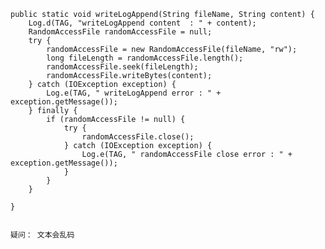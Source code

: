 
    public static void writeLogAppend(String fileName, String content) {
        Log.d(TAG, "writeLogAppend content  : " + content);
        RandomAccessFile randomAccessFile = null;
        try {
            randomAccessFile = new RandomAccessFile(fileName, "rw");
            long fileLength = randomAccessFile.length();
            randomAccessFile.seek(fileLength);
            randomAccessFile.writeBytes(content);
        } catch (IOException exception) {
            Log.e(TAG, " writeLogAppend error : " + exception.getMessage());
        } finally {
            if (randomAccessFile != null) {
                try {
                    randomAccessFile.close();
                } catch (IOException exception) {
                    Log.e(TAG, " randomAccessFile close error : " + exception.getMessage());
                }
            }
        }

    }
    
    
    疑问： 文本会乱码
